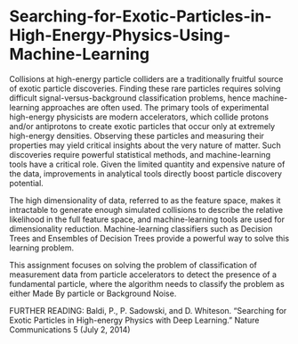 # Searching-for-Exotic-Particles-in-High-Energy-Physics-Using-Machine-Learning
Collisions at high-energy particle colliders are a traditionally fruitful source of exotic particle discoveries. Finding these rare particles requires solving difficult signal-versus-background classification problems, hence machine-learning approaches are often used.
The primary tools of experimental high-energy physicists are modern accelerators, which collide protons
and/or antiprotons to create exotic particles that occur only at extremely high-energy densities. Observing
these particles and measuring their properties may yield critical insights about the very nature of matter.
Such discoveries require powerful statistical methods, and machine-learning tools have a critical role.
Given the limited quantity and expensive nature of the data, improvements in analytical tools directly
boost particle discovery potential.

The high dimensionality of data, referred to as the feature space, makes it intractable to generate enough
simulated collisions to describe the relative likelihood in the full feature space, and machine-learning tools
are used for dimensionality reduction. Machine-learning classifiers such as Decision Trees and Ensembles of
Decision Trees provide a powerful way to solve this learning problem.

This assignment focuses on solving the problem of classification of measurement data from particle
accelerators to detect the presence of a fundamental particle, where the algorithm needs to classify the
problem as either Made By particle or Background Noise.


FURTHER READING:
Baldi, P., P. Sadowski, and D. Whiteson. “Searching for Exotic Particles in High-energy Physics with Deep Learning.” Nature Communications 5 (July 2, 2014)

